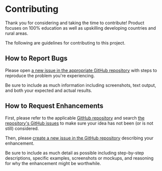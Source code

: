 # Contributing

Thank you for considering and taking the time to contribute! Product focuses on 100% education as well as upskilling developing countries and rural areas.

The following are guidelines for contributing to this project.

## How to Report Bugs

Please open [a new issue in the appropriate GitHub repository][new-issue] with steps to reproduce the problem you're experiencing.

Be sure to include as much information including screenshots, text output, and both your expected and actual results.

## How to Request Enhancements

First, please refer to the applicable [GitHub repository][github-repo] and search [the repository's GitHub issues][issues-list] to make sure your idea has not been (or is not still) considered.

Then, please [create a new issue in the GitHub repository][new-issue] describing your enhancement.

Be sure to include as much detail as possible including step-by-step descriptions, specific examples, screenshots or mockups, and reasoning for why the enhancement might be worthwhile.

[new-issue]: https://github.com/commclassroom/roadmaps/issues/new
[github-repo]: https://github.com/commclassroom/roadmaps/
[issues-list]: https://github.com/commclassroom/roadmaps/issues
